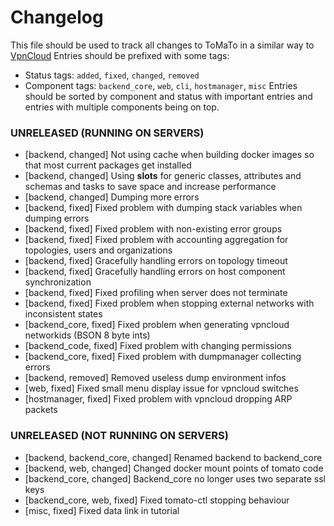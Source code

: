 # Changelog

This file should be used to track all changes to ToMaTo in a similar way to [VpnCloud](https://github.com/dswd/vpncloud.rs/blob/master/CHANGELOG.md)
Entries should be prefixed with some tags:
- Status tags: `added`, `fixed`, `changed`, `removed`
- Component tags: `backend_core`, `web`, `cli`, `hostmanager`, `misc`
Entries should be sorted by component and status with important entries and entries with multiple components being on top.


### UNRELEASED (RUNNING ON SERVERS)
- [backend, changed] Not using cache when building docker images so that most current packages get installed 
- [backend, changed] Using __slots__ for generic classes, attributes and schemas and tasks to save space and increase performance
- [backend, changed] Dumping more errors
- [backend, fixed] Fixed problem with dumping stack variables when dumping errors
- [backend, fixed] Fixed problem with non-existing error groups
- [backend, fixed] Fixed problem with accounting aggregation for topologies, users and organizations
- [backend, fixed] Gracefully handling errors on topology timeout
- [backend, fixed] Gracefully handling errors on host component synchronization
- [backend, fixed] Fixed profiling when server does not terminate
- [backend, fixed] Fixed problem when stopping external networks with inconsistent states
- [backend_core, fixed] Fixed problem when generating vpncloud networkids (BSON 8 byte ints)
- [backend_code, fixed] Fixed problem with changing permissions
- [backend_core, fixed] Fixed problem with dumpmanager collecting errors
- [backend, removed] Removed useless dump environment infos
- [web, fixed] Fixed small menu display issue for vpncloud switches
- [hostmanager, fixed] Fixed problem with vpncloud dropping ARP packets


### UNRELEASED (NOT RUNNING ON SERVERS)
- [backend, backend_core, changed] Renamed backend to backend_core
- [backend, web, changed] Changed docker mount points of tomato code
- [backend_core, changed] Backend_core no longer uses two separate ssl keys
- [backend_core, web, fixed] Fixed tomato-ctl stopping behaviour
- [misc, fixed] Fixed data link in tutorial